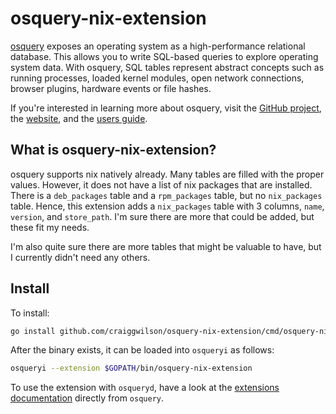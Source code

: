 # osquery-nix-extension

[osquery](https://github.com/facebook/osquery) exposes an operating system as a high-performance relational database. This allows you to write SQL-based queries to explore operating system data. With osquery, SQL tables represent abstract concepts such as running processes, loaded kernel modules, open network connections, browser plugins, hardware events or file hashes.

If you're interested in learning more about osquery, visit the [GitHub project](https://github.com/facebook/osquery), the [website](https://osquery.io), and the [users guide](https://osquery.readthedocs.io).

## What is osquery-nix-extension?

osquery supports nix natively already. Many tables are filled with the proper values. However, it does not have a list of nix packages that are installed. There is a `deb_packages` table and a `rpm_packages` table, but no `nix_packages` table. Hence, this extension adds a `nix_packages` table with 3 columns, `name`, `version`, and `store_path`. I'm sure there are more that could be added, but these fit my needs.

I'm also quite sure there are more tables that might be valuable to have, but I currently didn't need any others.

## Install

To install:

```bash
go install github.com/craiggwilson/osquery-nix-extension/cmd/osquery-nix-extension
```

After the binary exists, it can be loaded into `osqueryi` as follows:
```bash
osqueryi --extension $GOPATH/bin/osquery-nix-extension
```

To use the extension with `osqueryd`, have a look at the [extensions documentation](https://osquery.readthedocs.io/en/latest/deployment/extensions/) directly from `osquery`.